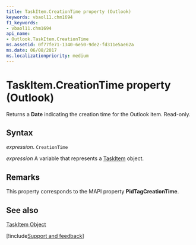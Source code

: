 ```yaml
---
title: TaskItem.CreationTime property (Outlook)
keywords: vbaol11.chm1694
f1_keywords:
- vbaol11.chm1694
api_name:
- Outlook.TaskItem.CreationTime
ms.assetid: 0f77fe71-1340-6e50-9de2-fd311e5ae62a
ms.date: 06/08/2017
ms.localizationpriority: medium
---
```



# TaskItem.CreationTime property (Outlook)

Returns a **Date** indicating the creation time for the Outlook item. Read-only.


## Syntax

_expression_. `CreationTime`

_expression_ A variable that represents a [TaskItem](Outlook.TaskItem.md) object.


## Remarks

This property corresponds to the MAPI property **PidTagCreationTime**.


## See also


[TaskItem Object](Outlook.TaskItem.md)

[!include[Support and feedback](~/includes/feedback-boilerplate.md)]